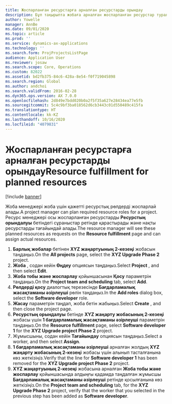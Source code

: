 ```yaml
---
title: Жоспарланған ресурстарға арналған ресурстарды орындау
description: Бұл тақырыпта жобаға арналған жоспарланған ресурстар туралы ақпарат берілген.
author: Yowelle
manager: AnnBe
ms.date: 09/01/2020
ms.topic: article
ms.prod: ''
ms.service: dynamics-ax-applications
ms.technology: ''
ms.search.form: ProjProjectsListPage
audience: Application User
ms.reviewer: josaw
ms.search.scope: Core, Operations
ms.custom: 82022
ms.assetid: bd2fb375-84c6-428a-8e54-f0f719045898
ms.search.region: Global
ms.author: andchoi
ms.search.validFrom: 2016-02-28
ms.dyn365.ops.version: AX 7.0.0
ms.openlocfilehash: 2d849e7bdd020b0a2f5f35a627e28434ea77e5fb
ms.sourcegitcommit: 5c4c9bf3ba018562d6cb3443c01d550489c415fa
ms.translationtype: HT
ms.contentlocale: kk-KZ
ms.lasthandoff: 10/16/2020
ms.locfileid: "4079831"
---
```

# <a name="resource-fulfillment-for-planned-resources"></a><span data-ttu-id="fc01a-103">Жоспарланған ресурстарға арналған ресурстарды орындау</span><span class="sxs-lookup"><span data-stu-id="fc01a-103">Resource fulfillment for planned resources</span></span>

[!include [banner](../includes/banner.md)]

<span data-ttu-id="fc01a-104">Жоба менеджері жоба үшін қажетті ресурстық рөлдерді жоспарлай алады.</span><span class="sxs-lookup"><span data-stu-id="fc01a-104">A project manager can plan required resource roles for a project.</span></span> <span data-ttu-id="fc01a-105">Ресурс менеджері осы жоспарланған ресурстарды **Ресурстың орындалуы** бетіндегі сұраныстар ретінде қарастырады және нақты ресурстарды тағайындай алады.</span><span class="sxs-lookup"><span data-stu-id="fc01a-105">The resource manager will see these planned resources as requests on the **Resource fulfillment** page and can assign actual resources.</span></span>

1. <span data-ttu-id="fc01a-106">**Барлық жобалар** бетінен **XYZ жаңартуының 2-кезеңі** жобасын таңдаңыз.</span><span class="sxs-lookup"><span data-stu-id="fc01a-106">On the **All projects** page, select the **XYZ Upgrade Phase 2** project.</span></span>
2. <span data-ttu-id="fc01a-107">**Жоба** , содан кейін **Өңдеу** опциясын таңдаңыз.</span><span class="sxs-lookup"><span data-stu-id="fc01a-107">Select **Project** , and then select **Edit**.</span></span>
3. <span data-ttu-id="fc01a-108">**Жоба тобы және жоспарлау** қойыншасынан **Қосу** параметрін таңдаңыз.</span><span class="sxs-lookup"><span data-stu-id="fc01a-108">On the **Project team and scheduling** tab, select **Add**.</span></span>
4. <span data-ttu-id="fc01a-109">**Рөлдерді қосу** диалогтық терезесінде **Бағдарламалық жасақтаманы әзірлеуші** рөлін таңдаңыз.</span><span class="sxs-lookup"><span data-stu-id="fc01a-109">In the **Add roles** dialog box, select the **Software developer** role.</span></span>
5. <span data-ttu-id="fc01a-110">**Жасау** параметрін таңдап, жоба бетін жабыңыз.</span><span class="sxs-lookup"><span data-stu-id="fc01a-110">Select **Create** , and then close the project page.</span></span>
6. <span data-ttu-id="fc01a-111">**Ресурстың орындалуы** бетінде **XYZ жаңарту жобасының 2-кезеңі** жобасы үшін **1 бағдарламалық жасақтаманы әзірлеуші** параметрін таңдаңыз.</span><span class="sxs-lookup"><span data-stu-id="fc01a-111">On the **Resource fulfillment** page, select **Software developer 1** for the **XYZ Upgrade project Phase 2** project.</span></span>
7. <span data-ttu-id="fc01a-112">Жұмысшыны, содан кейін **Тағайындау** опциясын таңдаңыз.</span><span class="sxs-lookup"><span data-stu-id="fc01a-112">Select a worker, and then select **Assign**.</span></span>
8. <span data-ttu-id="fc01a-113">**1 бағдарламалық жасақтаманы әзірлеуші** арналған жолдың **XYZ жаңарту жобасының 2-кезеңі** жобасы үшін алынып тасталғанына көз жеткізіңіз.</span><span class="sxs-lookup"><span data-stu-id="fc01a-113">Verify that the line for **Software developer 1** has been removed for the **XYZ Upgrade project Phase 2** project.</span></span>
9. <span data-ttu-id="fc01a-114">**XYZ жаңартуының 2-кезеңі** жобасына арналған **Жоба тобы және жоспарлау** қойыншасында алдыңғы қадамда таңдалған жұмысшы **Бағдарламалық жасақтаманы әзірлеуші** ретінде қосылғанына көз жеткізіңіз.</span><span class="sxs-lookup"><span data-stu-id="fc01a-114">On the **Project team and scheduling** tab, for the **XYZ Upgrade Phase 2** project, verify that the worker that you selected in the previous step has been added as **Software developer**.</span></span>
